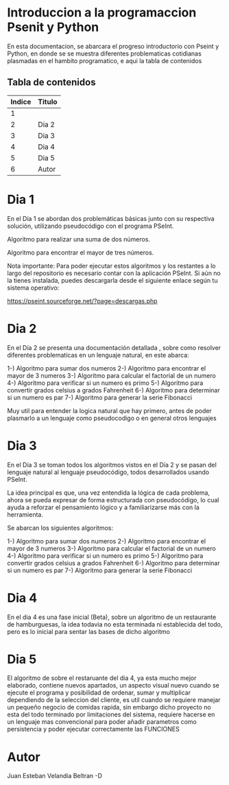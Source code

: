 # Introduccion a la programaccion Psenit y Python 

En esta documentacion, se abarcara el progreso introductorio con Pseint y Python, en donde se se muestra diferentes problematicas cotidianas plasmadas en el hambito programatico, e aqui la tabla de contenidos 

## Tabla de contenidos

| Indice | Titulo |
|--------|--------|
| 1 | | Dia 1 
| 2 | Dia 2
| 3 | Dia 3 
| 4 | Dia 4
| 5 | Dia 5
| 6 | Autor 


# Dia 1 

En el Día 1 se abordan dos problemáticas básicas junto con su respectiva solución, utilizando pseudocódigo con el programa PSeInt.

Algoritmo para realizar una suma de dos números.

Algoritmo para encontrar el mayor de tres números.

Nota importante: Para poder ejecutar estos algoritmos y los restantes a lo largo del repositorio es necesario contar con la aplicación PSeInt. Si aún no la tienes instalada, puedes descargarla desde el siguiente enlace según tu sistema operativo:

https://pseint.sourceforge.net/?page=descargas.php

# Dia 2

En el Día 2 se presenta una documentación detallada , sobre como resolver diferentes problematicas en un lenguaje natural, en este abarca:

1-) Algoritmo para sumar dos numeros 
2-) Algoritmo para encontrar el mayor de 3 numeros 
3-) Algoritmo para calcular el factorial de un numero 
4-) Algoritmo para verificar si un numero es primo 
5-) Algoritmo para convertir grados celsius a grados Fahrenheit 
6-) Algoritmo para determinar si un numero es par 
7-) Algoritmo para generar la serie Fibonacci

Muy util para entender la logica natural que hay primero, antes de poder plasmarlo a un lenguaje como pseudocodigo o en general otros lenguajes 

# Dia 3

En el Día 3 se toman todos los algoritmos vistos en el Día 2 y se pasan del lenguaje natural al lenguaje pseudocódigo, todos desarrollados usando PSeInt.

La idea principal es que, una vez entendida la lógica de cada problema, ahora se pueda expresar de forma estructurada con pseudocódigo, lo cual ayuda a reforzar el pensamiento lógico y a familiarizarse más con la herramienta.

Se abarcan los siguientes algoritmos:

1-) Algoritmo para sumar dos numeros 
2-) Algoritmo para encontrar el mayor de 3 numeros 
3-) Algoritmo para calcular el factorial de un numero 
4-) Algoritmo para verificar si un numero es primo 
5-) Algoritmo para convertir grados celsius a grados Fahrenheit 
6-) Algoritmo para determinar si un numero es par 
7-) Algoritmo para generar la serie Fibonacci

# Dia 4

En el dia 4 es una fase inicial (Beta), sobre un algoritmo de un restaurante de hamburguesas, la idea todavia no esta terminada ni establecida del todo, pero es lo inicial para sentar las bases de dicho algoritmo

# Dia 5

El algoritmo de sobre el restaruante del dia 4, ya esta mucho mejor elaborado, contiene nuevos apartados, un aspecto visual nuevo cuando se ejecute el programa y posibilidad de ordenar, sumar y multiplicar dependiendo de la seleccion del cliente, es util cuando se requiere manejar un pequeño negocio de comidas rapida, sin embargo dicho proyecto no esta del todo terminado por limitaciones del sistema, requiere hacerse en un lenguaje mas convencional para poder añadir parametros como persistencia y poder ejecutar correctamente las FUNCIONES 


# Autor

Juan Esteban Velandia Beltran -D


